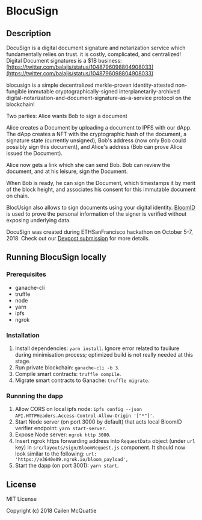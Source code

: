# BlocuSign

## Description

DocuSign is a digital document signature and notarization service which fundamentally relies on trust. it is costly, complicated, and centralized! Digital Document signatures is a $1B business: [https://twitter.com/balajis/status/1048796098804908033](https://twitter.com/balajis/status/1048796098804908033)

blocusign is a simple decentralized merkle-proven identity-attested non-fungible immutable cryptographically-signed interplanetarily-archived digital-notarization-and-document-signature-as-a-service protocol on the blockchain!

Two parties: Alice wants Bob to sign a document

Alice creates a Document by uploading a document to IPFS with our dApp. The dApp creates a NFT with the cryptographic hash of the document, a signature state (currently unsigned), Bob's address (now only Bob could possibly sign this document), and Alice's address (Bob can prove Alice issued the Document).

Alice now gets a link which she can send Bob. Bob can review the document, and at his leisure, sign the Document.

When Bob is ready, he can sign the Document, which timestamps it by merit of the block height, and associates his consent for this immutable document on chain.

BlocUsign also allows to sign documents using your digital identity. [BloomID](https://bloom.co/identity) is used to prove the personal information of the signer is verified without exposing underlying data.

DocuSign was created during ETHSanFrancisco hackathon on October 5-7, 2018. Check out our [Devpost submission](https://devpost.com/software/blocusign) for more details.

## Running BlocuSign locally

### Prerequisites

* ganache-cli
* truffle
* node
* yarn
* ipfs
* ngrok

### Installation

1. Install dependencies: `yarn install`. Ignore error related to fauilure during minimisation process; optimized build is not really needed at this stage.
2. Run private blockchain: `ganache-cli -b 3`.
3. Compile smart contracts: `truffle compile`.
4. Migrate smart contracts to Ganache: `truffle migrate`.

### Runnning the dapp

1. Allow CORS on local ipfs node: `ipfs config --json API.HTTPHeaders.Access-Control-Allow-Origin '["*"]'`.
2. Start Node server (on port 3000 by default) that acts local BloomID verifier endpoint: `yarn start-server`.
3. Expose Node server: `ngrok http 3000`.
4. Insert ngrok https forwarding address into `RequestData` object (under `url` key) in `src/layouts/sign/BloomRequest.js` component. It should now look similar to the following: `url: 'https://e3640e09.ngrok.io/bloom_payload',`
5. Start the dapp (on port 3001): `yarn start`.

## License

MIT License

Copyright (c) 2018 Cailen McQuattie
